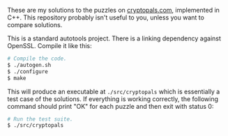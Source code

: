 These are my solutions to the puzzles on
[cryptopals.com](http://cryptopals.com/), implemented in C++. This repository
probably isn't useful to you, unless you want to compare solutions.

This is a standard autotools project. There is a linking dependency against
OpenSSL. Compile it like this:

```bash
# Compile the code.
$ ./autogen.sh
$ ./configure
$ make
```

This will produce an executable at `./src/cryptopals` which is essentially a
test case of the solutions. If everything is working correctly, the following
command should print "OK" for each puzzle and then exit with status 0:

```bash
# Run the test suite.
$ ./src/cryptopals
```
